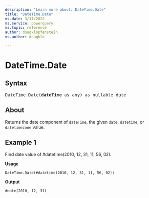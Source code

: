 ```yaml
---
description: "Learn more about: DateTime.Date"
title: "DateTime.Date"
ms.date: 3/11/2022
ms.service: powerquery
ms.topic: reference
author: dougklopfenstein
ms.author: dougklo

---
```

# DateTime.Date

## Syntax

<pre>
DateTime.Date(<b>dateTime</b> as any) as nullable date 
</pre>
  
## About

Returns the date component of `dateTime`, the given `date`, `datetime`, or `datetimezone` value.

## Example 1

Find date value of #datetime(2010, 12, 31, 11, 56, 02).

**Usage**

```powerquery-m
DateTime.Date(#datetime(2010, 12, 31, 11, 56, 02))
```

**Output**

`#date(2010, 12, 31)`
